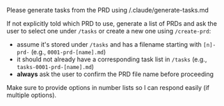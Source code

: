 Please generate tasks from the PRD using /.claude/generate-tasks.md

If not explicitly told which PRD to use, generate a list of PRDs and ask the user to select one under `/tasks` or create a new one using `/create-prd`:
- assume it's stored under `/tasks` and has a filename starting with `[n]-prd-` (e.g., `0001-prd-[name].md`)
- it should not already have a corresponding task list in `/tasks` (e.g., `tasks-0001-prd-[name].md`)
- **always** ask the user to confirm the PRD file name before proceeding

Make sure to provide options in number lists so I can respond easily (if multiple options).
